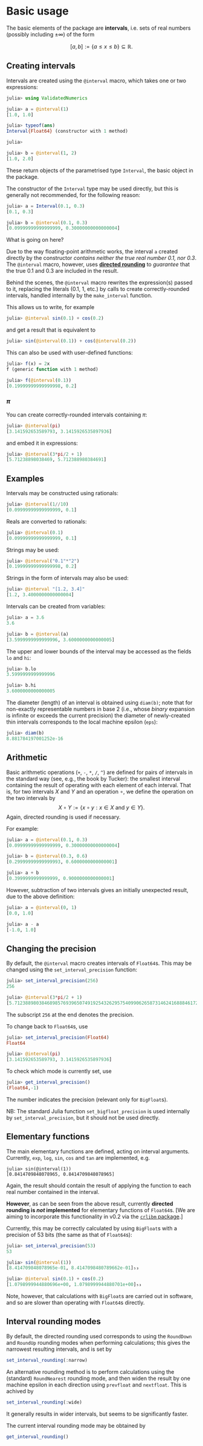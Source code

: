 <script type="text/x-mathjax-config">
  MathJax.Hub.Config({
    TeX: { equationNumbers: { autoNumber: "AMS" } }
  });
  MathJax.Hub.Config({
    TeX: { extensions: ["AMSmath.js", "AMSsymbols.js", "autobold.js", "autoload-all.js"] }
  });
  MathJax.Hub.Config({
    tex2jax: {
      inlineMath: [['$','$'], ['\\(','\\)']],
      processEscapes: true
    }
  });
</script>
<script type="text/javascript" src="http://cdn.mathjax.org/mathjax/latest/MathJax.js?config=TeX-AMS_HTML">
</script>

# Basic usage

The basic elements of the package are **intervals**, i.e. sets of real numbers (possibly including $\pm \infty$) of the form

$$[a, b] := \{ a \le x \le b \} \subseteq \mathbb{R}.$$

## Creating intervals
Intervals are created using the `@interval` macro, which takes one or two expressions:
```julia
julia> using ValidatedNumerics

julia> a = @interval(1)
[1.0, 1.0]

julia> typeof(ans)
Interval{Float64} (constructor with 1 method)

julia>

julia> b = @interval(1, 2)
[1.0, 2.0]
```

These return objects of the parametrised type `Interval`, the basic object in the package.

The constructor of the `Interval` type may be used directly, but this is generally not recommended, for the following reason:

```julia
julia> a = Interval(0.1, 0.3)
[0.1, 0.3]

julia> b = @interval(0.1, 0.3)
[0.09999999999999999, 0.30000000000000004]
```

What is going on here?

Due to the way floating-point arithmetic works, the interval
`a` created directly by the constructor *contains neither the true real number 0.1, nor 0.3*.
The `@interval` macro, however, uses [**directed rounding**](rounding.md) to *guarantee*
that the true 0.1 and 0.3 are included in the result.

Behind the scenes, the `@interval` macro rewrites the expression(s) passed to it, replacing the literals (0.1, 1, etc.) by calls to create correctly-rounded intervals, handled internally by the `make_interval` function.

This allows us to write, for example
```julia
julia> @interval sin(0.1) + cos(0.2)
```
and get a result that is equivalent to
```julia
julia> sin(@interval(0.1)) + cos(@interval(0.2))
```

This can also be used with user-defined functions:
```julia
julia> f(x) = 2x
f (generic function with 1 method)

julia> f(@interval(0.1))
[0.19999999999999998, 0.2]
```

### $\pi$
You can create correctly-rounded intervals containing $\pi$:
```julia
julia> @interval(pi)
[3.141592653589793, 3.1415926535897936]
```
and embed it in expressions:
```julia
julia> @interval(3*pi/2 + 1)
[5.71238898038469, 5.712388980384691]
```

## Examples
Intervals may be constructed using rationals:
```julia
julia> @interval(1//10)
[0.09999999999999999, 0.1]
```

Reals are converted to rationals:
```julia
julia> @interval(0.1)
[0.09999999999999999, 0.1]
```

Strings may be used:
```julia
julia> @interval("0.1"*"2")
[0.19999999999999998, 0.2]
```

Strings in the form of intervals may also be used:
```julia
julia> @interval "[1.2, 3.4]"
[1.2, 3.4000000000000004]
```

Intervals can be created from variables:
```julia
julia> a = 3.6
3.6

julia> b = @interval(a)
[3.5999999999999996, 3.6000000000000005]
```

The upper and lower bounds of the interval may be accessed as the fields
`lo` and `hi`:
```julia
julia> b.lo
3.5999999999999996

julia> b.hi
3.6000000000000005
```

The diameter (length) of an interval is obtained using `diam(b)`;
note that for non-exactly representable numbers in base 2
(i.e., whose *binary* expansion is infinite or exceeds the current precision)
 the diameter of newly-created thin intervals corresponds to the local machine epsilon (`eps`):

```julia
julia> diam(b)
8.881784197001252e-16

```

## Arithmetic

Basic arithmetic operations (`+`, `-`, `*`, `/`, `^`) are defined for pairs of intervals in the standard way (see, e.g., the book by Tucker): the smallest interval containing the result of operating with each element of each interval. That is, for two intervals $X$ and $Y$ and an operation $\circ$, we define the operation on the two intervals by
$$X \circ Y := \{ x \circ y: x \in X \text{ and } y \in Y \}.$$  Again, directed rounding is used if necessary.

For example:
```julia
julia> a = @interval(0.1, 0.3)
[0.09999999999999999, 0.30000000000000004]

julia> b = @interval(0.3, 0.6)
[0.29999999999999993, 0.6000000000000001]

julia> a + b
[0.3999999999999999, 0.9000000000000001]
```

However, subtraction of two intervals gives an initially unexpected result, due to the above definition:
```julia
julia> a = @interval(0, 1)
[0.0, 1.0]

julia> a - a
[-1.0, 1.0]
```


## Changing the precision
By default, the `@interval` macro creates intervals of `Float64`s.
This may be changed using the `set_interval_precision` function:

```julia
julia> set_interval_precision(256)
256

julia> @interval(3*pi/2 + 1)
[5.712388980384689857693965074919254326295754099062658731462416888461724609429262e+00, 5.712388980384689857693965074919254326295754099062658731462416888461724609429401e+00]₂₅₆
```
The subscript `256` at the end denotes the precision.

To change back to `Float64`s, use
```julia
julia> set_interval_precision(Float64)
Float64

julia> @interval(pi)
[3.141592653589793, 3.1415926535897936]
```

To check which mode is currently set, use
```julia
julia> get_interval_precision()
(Float64,-1)
```
The number indicates the precision (relevant only for `BigFloat`s).

NB: The standard Julia function `set_bigfloat_precision` is used internally by `set_interval_precision`, but it should not be used directly.

## Elementary functions

The main elementary functions are defined, acting on interval arguments.
Currently, `exp`, `log`, `sin`, `cos` and `tan` are implemented, e.g.
```
julia> sin(@interval(1))
[0.8414709848078965, 0.8414709848078965]
```
Again, the result should contain the result of applying the function to each real number contained in the interval.

**However**, as can be seen from the above result, currently **directed rounding is *not* implemented** for elementary functions of `Float64`s. [We are aiming to incorporate this functionality in v0.2 via the [`crlibm` package](http://lipforge.ens-lyon.fr/www/crlibm/).]

Currently, this may be correctly calculated by using `BigFloat`s with a precision of 53 bits (the same as that of `Float64`s):

```julia
julia> set_interval_precision(53)
53

julia> sin(@interval(1))
[8.414709848078965e-01, 8.4147098480789662e-01]₅₃

julia> @interval sin(0.1) + cos(0.2)
[1.0798999944880696e+00, 1.0798999944880701e+00]₅₃
```

Note, however, that calculations with `BigFloat`s are carried out in software, and so are slower than operating with  `Float64`s directly.

## Interval rounding modes
By default, the directed rounding used corresponds to using the `RoundDown` and `RoundUp` rounding modes when performing calculations; this gives the narrowest resulting intervals, and is set by

```julia
set_interval_rounding(:narrow)
```

An alternative rounding method is to perform calculations using the (standard) `RoundNearest` rounding mode, and then widen the result by one machine epsilon in each direction using `prevfloat` and `nextfloat`. This is achived by
```julia
set_interval_rounding(:wide)
```
It generally results in wider intervals, but seems to be significantly faster.

The current interval rounding mode may be obtained by
```julia
get_interval_rounding()
```
